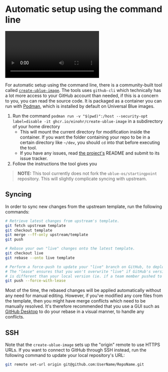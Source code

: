 # Automatic setup using the command line

<video controls="true" allowfullscreen="true">
    <source src="https://user-images.githubusercontent.com/60004820/252016808-4ebe18a2-6bdb-43cb-b2b6-407f62ad1b78.mp4" type="video/mp4">
</video>

For automatic setup using the command line, there is a community-built tool called [`create-ublue-image`](https://github.com/EinoHR/create-ublue-image). The tools uses `github-cli` which technically has a lot more access to your GitHub account than needed, if this is a concern to you, you can read the source code. It is packaged as a container you can run with [Podman](https://podman.io/), which is installed by default on Universal Blue images.

1. Run the command `podman run -v "$(pwd)":/host --security-opt label=disable -it ghcr.io/einohr/create-ublue-image` in a subdirectory of your home directory
    - This will mount the current directory for modification inside the container. If you want the folder containing your repo to be in a certain directory like `~/dev`, you should `cd` into that before executing the tool.
    - If you have any issues, read [the project's](https://github.com/EinoHR/create-ublue-image) README and submit to its issue tracker.
2. Follow the instructions the tool gives you

> **NOTE:** This tool currently does not fork the `ublue-os/startingpoint` repository. This will slightly complicate syncing with upstream.

## Syncing

In order to sync new changes from the upstream template, run the following commands:

```bash
# Retrieve latest changes from upstream's template.
git fetch upstream template
git checkout template
git merge --ff-only upstream/template
git push

# Rebase your own "live" changes onto the latest template.
git checkout live
git rebase --onto live template

# Perform a force-push to update your "live" branch on GitHub, to deploy.
# The "lease" ensures that you won't overwrite "live" if GitHub's version
# is different than your local version (ie. if a team member pushed to it).
git push --force-with-lease
```

Most of the time, the rebased changes will be applied automatically without any need for manual editing. However, if you've modified any core files from the template, then you might have merge conflicts which need to be manually resolved. It's therefore recommended that you use a GUI such as [GitHub Desktop](https://desktop.github.com/) to do your rebase in a visual manner, to handle any conflicts.

## SSH

Note that the `create-ublue-image` sets up the "origin" remote to use HTTPS URLs. If you want to connect to GitHub through SSH instead, run the following command to update your local repository's URL:

```bash
git remote set-url origin git@github.com:UserName/RepoName.git
```
